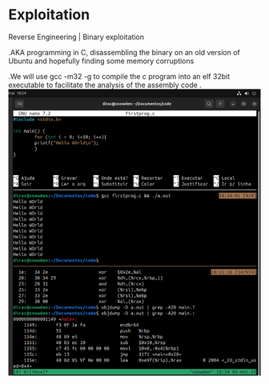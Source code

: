 # Exploitation
Reverse Engineering | Binary exploitation

.AKA programming in C, disassembling the binary on an old version of Ubuntu and hopefully finding some memory corruptions

.We will use gcc -m32 -g to compile the c program into an elf 32bit executable to facilitate the analysis of the assembly code
.
![Project Logo](/img/Captura%20de%20tela%20de%202025-05-03%2018-24-48.png)


